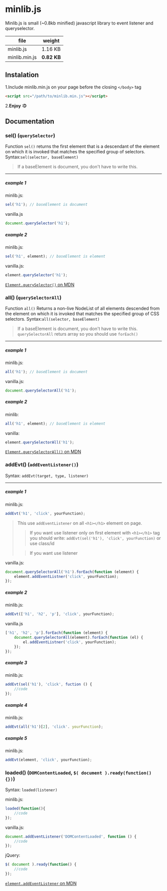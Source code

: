 # minlib.js

Minlib.js is small (~0.8kb minified) javascript library to event listener and queryselector. 

file          | weight
--------------|----------
minlib.js     | 1.16 KB
minlib.min.js | **0.82 KB**

## Instalation

1.Include minlib.min.js on your page before the closing `</body>` tag
```html
<script src="/path/to/minlib.min.js"></script>
```
2.**Enjoy :D**

## Documentation

### sel() (`querySelector`) 

Function `sel()` returns the first element that is a descendant of the element on which it is invoked that matches the specified group of selectors.
Syntax:`sel(selector, baseElement)` 
>If a baseElement is document, you don't have to write this.

-----

##### example 1

minlib.js:
```javascript
sel('h1'); // baseElement is document
```

vanilla.js
```javascript
document.querySelector('h1');
```
##### example 2
minlib.js:
```javascript
sel('h1', element); // baseElement is element
```
vanilla.js:
```javascript
element.querySelector('h1');
```

[`Element.querySelector()` on MDN](https://developer.mozilla.org/pl/docs/Web/API/Element/querySelector "Mozilla developer network")

### all() (`querySelectorAll`)

Function `all()` Returns a non-live NodeList of all elements descended from the element on which it is invoked that matches the specified group of CSS selectors. 
Syntax:`all(selector, baseElement)`
>If a baseElement is document, you don't have to write this.
> `querySelectorAll` returs array so you should use `forEach()`

----

##### example 1

minlib.js: 
```javascript
all('h1'); // baseElement is document
```
vanilla.js:
```javascript
document.querySelectorAll('h1');
```

##### example 2

minlib: 
```javascript
all('h1', element); // baseElement is element
```
vanilla: 
```javascript
element.querySelectorAll('h1');
```

[`Element.querySelectorAll()` on MDN](https://developer.mozilla.org/pl/docs/Web/API/Element/querySelectorAll "Mozilla developer network")

 ### addEvt() (`addEventListener()`)
 
 Syntax: `addEvt(target, type, listener)`
 
 ----
 
##### example 1
 
minlib.js:
```javascript
addEvt('h1', 'click', yourFunction);
```
>This use `addEventListener` on all `<h1></h1>` element on page.
>>If you want use listener only on first element with `<h1></h1>` tag you should write:
>>`addEvt(sel('h1'), 'click', yourFunction)`
>>or use class/id
>
>>If you want use listener


vanilla.js:
```javascript
document.querySelectorAll('h1').forEach(function (element) {
    element.addEventListner('click', yourFunction);
});
```

##### example 2

minlib.js:
```javascript
addEvt(['h1', 'h2', 'p'], 'click', yourFunction);
```
vanilla.js
```javascript
['h1', 'h2', 'p'].forEach(function (element) {
    document.querySelectorAll(element).forEach(function (el) {
        el.addEventListner('click', yourFunction);
    });
});
```

##### example 3

minlib.js:
```javascript
addEvt(sel('h1'), 'click', fuction () {
    //code
});
```

##### example 4
minlib.js:
```javascript
addEvt(all('h1')[2], 'click'. yourFunction);
```

##### example 5
minlib.js:
```javascript
addEvt(element, 'click', yourFunction);
```

### loaded() (`DOMContentLoaded`,  `$( document ).ready(function() {})`)

Syntax: `loaded(listener)`

minlib.js:
```javascript
loaded(function(){
    //code
});
```

vanilla.js:
```javascript
document.addEventListener('DOMContentLoaded', function () {
    //code
});
```

jQuery:
```javascript
$( document ).ready(function() {
    //code
});
```

[`element.addEventListener` on MDN](https://developer.mozilla.org/pl/docs/Web/API/Element/addEventListener "Mozilla developer network")